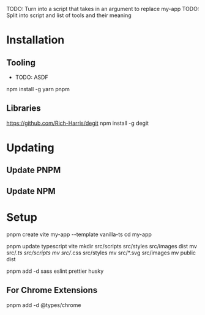 TODO: Turn into a script that takes in an argument to replace my-app
TODO: Split into script and list of tools and their meaning


# Installation

## Tooling
- TODO: ASDF

npm install -g yarn pnpm


## Libraries
https://github.com/Rich-Harris/degit
npm install -g degit



# Updating

## Update PNPM
## Update NPM

# Setup



pnpm create vite my-app --template vanilla-ts
cd my-app

pnpm update typescript vite
mkdir src/scripts src/styles src/images dist
mv src/*.ts src/scripts
mv src/*.css src/styles
mv src/*.svg src/images
mv public dist

pnpm add -d sass eslint prettier husky

## For Chrome Extensions
pnpm add -d @types/chrome
